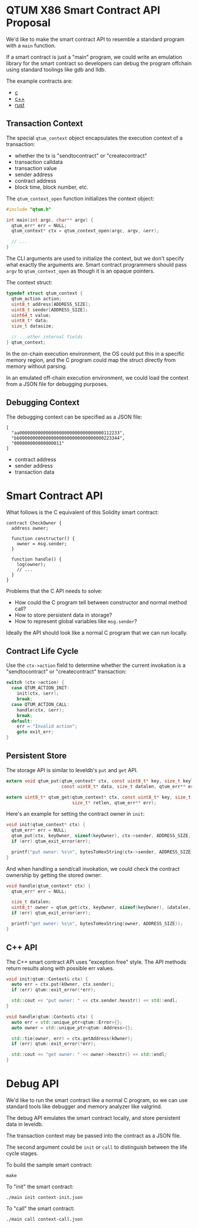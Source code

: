 # QTUM X86 Smart Contract API Proposal

We'd like to make the smart contract API to resemble a standard program with a `main` function.

If a smart contract is just a "main" program, we could write an emulation library for the smart contract so developers can debug the program offchain using standard toolings like gdb and lldb.

The example contracts are:

+ [c](contracts/c)
+ [c++](contracts/cpp)
+ [rust](contracts/rust)

## Transaction Context

The special `qtum_context` object encapsulates the execution context of a transaction:

+ whether the tx is "sendtocontract" or "createcontract"
+ transaction calldata
+ transaction value
+ sender address
+ contract address
+ block time, block number, etc.

The `qtum_context_open` function initializes the context object:

```c
#include "qtum.h"

int main(int argc, char** argv) {
  qtum_err* err = NULL;
  qtum_context* ctx = qtum_context_open(argc, argv, &err);

  // ...
}
```

The CLI arguments are used to initialize the context, but we don't specify what exactly the arguments are. Smart contract programmers should pass `argv` to `qtum_context_open` as though it is an opaque pointers.

The context struct:

```c
typedef struct qtum_context {
  qtum_action action;
  uint8_t address[ADDRESS_SIZE];
  uint8_t sender[ADDRESS_SIZE];
  uint64_t value;
  uint8_t* data;
  size_t datasize;

  // ...other internal fields
} qtum_context;
```

In the on-chain execution environment, the OS could put this in a specific memory region, and the C program could map the struct directly from memory without parsing.

In an emulated off-chain execution environment, we could load the context from a JSON file for debugging purposes.

## Debugging Context

The debugging context can be specified as a JSON file:

```
[
  "aa00000000000000000000000000000000112233",
  "bb00000000000000000000000000000000223344",
  "000000000000000011"
]
```

+ contract address
+ sender address
+ transaction data

# Smart Contract API

What follows is the C equivalent of this Solidity smart contract:

```
contract CheckOwner {
  address owner;

  function constructor() {
    owner = msg.sender;
  }

  function handle() {
    log(owner);
    // ...
  }
}
```

Problems that the C API needs to solve:

+ How could the C program tell between constructor and normal method call?
+ How to store persistent data in storage?
+ How to represent global variables like `msg.sender`?

Ideally the API should look like a normal C program that we can run locally.

## Contract Life Cycle

Use the `ctx->action` field to determine whether the current invokation is a "sendtocontract" or "createcontract" transaction:

```c
switch (ctx->action) {
  case QTUM_ACTION_INIT:
    init(ctx, &err);
    break;
  case QTUM_ACTION_CALL:
    handle(ctx, &err);
    break;
  default:
    err = "Invalid action";
    goto exit_err;
}
```

## Persistent Store

The storage API is similar to leveldb's `put` and `get` API.

```c
extern void qtum_put(qtum_context* ctx, const uint8_t* key, size_t keylen,
                     const uint8_t* data, size_t datalen, qtum_err** err);

extern uint8_t* qtum_get(qtum_context* ctx, const uint8_t* key, size_t keylen,
                         size_t* retlen, qtum_err** err);
```

Here's an example for setting the contract owner in `init`:

```c
void init(qtum_context* ctx) {
  qtum_err* err = NULL;
  qtum_put(ctx, keyOwner, sizeof(keyOwner), ctx->sender, ADDRESS_SIZE, &err);
  if (err) qtum_exit_error(err);

  printf("put owner: %s\n", bytesToHexString(ctx->sender, ADDRESS_SIZE));
}
```

And when handling a send/call invokation, we could check the contract ownership by getting the stored owner:

```c
void handle(qtum_context* ctx) {
  qtum_err* err = NULL;

  size_t datalen;
  uint8_t* owner = qtum_get(ctx, keyOwner, sizeof(keyOwner), &datalen, &err);
  if (err) qtum_exit_error(err);

  printf("get owner: %s\n", bytesToHexString(owner, ADDRESS_SIZE));
}
```

## C++ API

The C++ smart contract API uses "exception free" style. The API methods return results along with possible err values.

```cpp
void init(qtum::Context& ctx) {
  auto err = ctx.put(kOwner, ctx.sender);
  if (err) qtum::exit_error(*err);

  std::cout << "put owner: " << ctx.sender.hexstr() << std::endl;
}

void handle(qtum::Context& ctx) {
  auto err = std::unique_ptr<qtum::Error>{};
  auto owner = std::unique_ptr<qtum::Address>{};

  std::tie(owner, err) = ctx.getAddress(kOwner);
  if (err) qtum::exit_error(*err);

  std::cout << "get owner: " << owner->hexstr() << std::endl;
}
```

# Debug API

We'd like to run the smart contract like a normal C program, so we can use standard tools like debugger and memory analyzer like valgrind.

The debug API emulates the smart contract locally, and store persistent data in leveldb.

The transaction context may be passed into the contract as a JSON file.

The second argument could be `init` or `call` to distinguish between the life cycle stages.

To build the sample smart contract:

```
make
```

To "init" the smart contract:

```
./main init context-init.json
```

To "call" the smart contract:

```
./main call context-call.json
```
